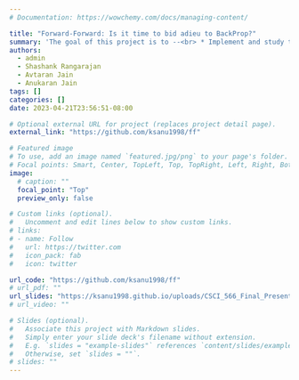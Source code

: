 ```yaml
---
# Documentation: https://wowchemy.com/docs/managing-content/

title: "Forward-Forward: Is it time to bid adieu to BackProp?"
summary: 'The goal of this project is to --<br> * Implement and study the <a href="https://www.cs.toronto.edu/~hinton/FFA13.pdf">Forward-Forward</a> (FF) algorithm proposed by <a href="https://www.cs.toronto.edu/~hinton/">Geoffrey Hinton</a> and compare it with the traditional back-propagation (BackProp) framework<br>* Study the architectural differences of FF and BackProp and explore new architectures<br>* Analyze system performance of FF and BackProp<br><br> This work is done towards the coursework of CSCI 566: Deep Learning and its Applications, Spring 2023, USC.'
authors:
  - admin
  - Shashank Rangarajan
  - Avtaran Jain
  - Anukaran Jain
tags: []
categories: []
date: 2023-04-21T23:56:51-08:00

# Optional external URL for project (replaces project detail page).
external_link: "https://github.com/ksanu1998/ff"

# Featured image
# To use, add an image named `featured.jpg/png` to your page's folder.
# Focal points: Smart, Center, TopLeft, Top, TopRight, Left, Right, BottomLeft, Bottom, BottomRight.
image:
  # caption: ""
  focal_point: "Top"
  preview_only: false

# Custom links (optional).
#   Uncomment and edit lines below to show custom links.
# links:
# - name: Follow
#   url: https://twitter.com
#   icon_pack: fab
#   icon: twitter

url_code: "https://github.com/ksanu1998/ff"
# url_pdf: ""
url_slides: "https://ksanu1998.github.io/uploads/CSCI_566_Final_Presentation.pdf"
# url_video: ""

# Slides (optional).
#   Associate this project with Markdown slides.
#   Simply enter your slide deck's filename without extension.
#   E.g. `slides = "example-slides"` references `content/slides/example-slides.md`.
#   Otherwise, set `slides = ""`.
# slides: ""
---
```


